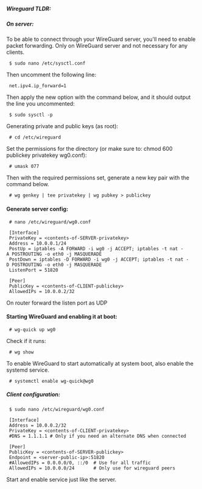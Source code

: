##### Wireguard TLDR:

##### On server:

To be able to connect through your WireGuard server, you\'ll need to
enable packet forwarding. Only on WireGuard server and not necessary for
any clients.

` $ sudo nano /etc/sysctl.conf`

Then uncomment the following line:

` net.ipv4.ip_forward=1`

Then apply the new option with the command below, and it should output
the line you uncommented:

` $ sudo sysctl -p`

Generating private and public keys (as root):

` # cd /etc/wireguard`

Set the permissions for the directory (or make sure to: chmod 600
publickey privatekey wg0.conf):

` # umask 077`

Then with the required permissions set, generate a new key pair with the
command below.

` # wg genkey | tee privatekey | wg pubkey > publickey`

#### Generate server config:

` # nano /etc/wireguard/wg0.conf`

` [Interface]`\
` PrivateKey = <contents-of-SERVER-privatekey>`\
` Address = 10.0.0.1/24`\
` PostUp = iptables -A FORWARD -i wg0 -j ACCEPT; iptables -t nat -A POSTROUTING -o eth0 -j MASQUERADE`\
` PostDown = iptables -D FORWARD -i wg0 -j ACCEPT; iptables -t nat -D POSTROUTING -o eth0 -j MASQUERADE`\
` ListenPort = 51820`\
` `\
` [Peer]`\
` PublicKey = <contents-of-CLIENT-publickey>`\
` AllowedIPs = 10.0.0.2/32`

On router forward the listen port as UDP

#### Starting WireGuard and enabling it at boot:

` # wg-quick up wg0`

Check if it runs:

` # wg show`

To enable WireGuard to start automatically at system boot, also enable
the systemd service.

` # systemctl enable wg-quick@wg0`

##### Client configuration:

` $ sudo nano /etc/wireguard/wg0.conf`

` [Interface]`\
` Address = 10.0.0.2/32`\
` PrivateKey = <contents-of-CLIENT-privatekey>`\
` #DNS = 1.1.1.1 # Only if you need an alternate DNS when connected`\
` `\
` [Peer]`\
` PublicKey = <contents-of-SERVER-publickey>`\
` Endpoint = <server-public-ip>:51820`\
` #AllowedIPs = 0.0.0.0/0, ::/0  # Use for all traffic`\
` AllowedIPs = 10.0.0.0/24       # Only use for wireguard peers`

Start and enable service just like the server.
